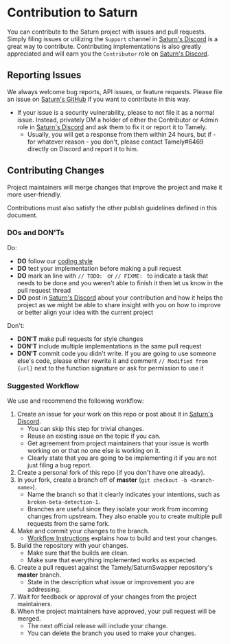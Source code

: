 # Contribution to Saturn

You can contribute to the Saturn project with issues and pull requests. Simply filing issues or utilizing the `Support` channel in [Saturn's Discord](https://discord.gg/Saturn) is a great way to contribute. Contributing implementations is also greatly appreciated and will earn you the `Contributor` role on [Saturn's Discord](https://discord.gg/Saturn).

## Reporting Issues

We always welcome bug reports, API issues, or feature requests. Please file an issue on [Saturn's GitHub](https://github.com/Tamely/SaturnSwapper) if you want to contribute in this way.

* If your issue is a security vulnerability, please to not file it as a normal issue. Instead, privately DM a holder of either the Contributor or Admin role in [Saturn's Discord](https://discord.gg/Saturn) and ask them to fix it or report it to Tamely.
    - Usually, you will get a response from them within 24 hours, but if - for whatever reason - you don't, please contact Tamely#6469 directly on Discord and report it to him.

## Contributing Changes

Project maintainers will merge changes that improve the project and make it more user-friendly.

Contributions must also satisfy the other publish guidelines defined in this document.

### DOs and DON'Ts

Do:
* **DO** follow our [coding style](docs/contributing/CodingStyle.md)
* **DO** test your implementation before making a pull request
* **DO** mark an line with `// TODO: ` or `// FIXME: ` to indicate a task that needs to be done and you weren't able to finish it then let us know in the pull request thread
* **DO** post in [Saturn's Discord](https://discord.gg/Saturn) about your contribution and how it helps the project as we might be able to share insight with you on how to improve or better align your idea with the current project

Don't:
* **DON'T** make pull requests for style changes
* **DON'T** include multiple implementations in the same pull request
* **DON'T** commit code you didn't write. If you are going to use someone else's code, please either rewrite it and comment `// Modified from {url}` next to the function signature or ask for permission to use it

### Suggested Workflow

We use and recommend the following workflow:
1. Create an issue for your work on this repo or post about it in [Saturn's Discord](https://discord.gg/Saturn).
    - You can skip this step for trivial changes.
    - Reuse an existing issue on the topic if you can.
    - Get agreement from project maintainers that your issue is worth working on or that no one else is working on it.
    - Clearly state that you are going to be implementing it if you are not just filing a bug report.
2. Create a personal fork of this repo (if you don't have one already).
3. In your fork, create a branch off of **master** (`git checkout -b <branch-name>`).
    - Name the branch so that it clearly indicates your intentions, such as `broken-beta-detection-1`.
    - Branches are useful since they isolate your work from incoming changes from upstream. They also enable you to create multiple pull requests from the same fork.
4. Make and commit your changes to the branch.
    - [Workflow Instructions](docs/contributing/BuildingAndRunning.md) explains how to build and test your changes.
5. Build the repository with your changes.
    - Make sure that the builds are clean.
    - Make sure that everything implemented works as expected.
6. Create a pull request against the Tamely/SaturnSwapper repository's **master** branch.
    - State in the description what issue or improvement you are addressing.
7. Wait for feedback or approval of your changes from the project maintainers.
8. When the project maintainers have approved, your pull request will be merged.
    - The next official release will include your change.
    - You can delete the branch you used to make your changes.